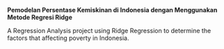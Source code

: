 **Pemodelan Persentase Kemiskinan di Indonesia dengan Menggunakan Metode Regresi Ridge**

A Regression Analysis project using Ridge Regression to determine the factors that affecting poverty in Indonesia.
